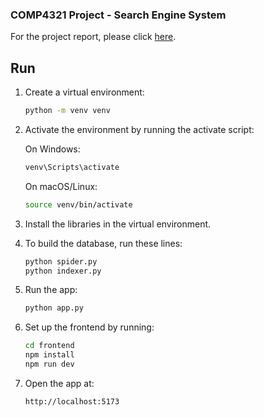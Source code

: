 ### COMP4321 Project -  Search Engine System
For the project report, please click [here](https://github.com/yuuki321/COMP4321/blob/main/COMP4321%20Final%20Project%20Report.pdf).

## Run

1. Create a virtual environment:
   ```bash
   python -m venv venv
   ```

2. Activate the environment by running the activate script:

   On Windows:
   ```bash
   venv\Scripts\activate
   ```

   On macOS/Linux:
   ```bash
   source venv/bin/activate
   ```

3. Install the libraries in the virtual environment.

4. To build the database, run these lines:
   ```bash
   python spider.py
   python indexer.py
   ```

5. Run the app:
   ```bash
   python app.py
   ```

6. Set up the frontend by running:
   ```bash
   cd frontend
   npm install
   npm run dev
   ```

7. Open the app at:
   ```
   http://localhost:5173
   ```
